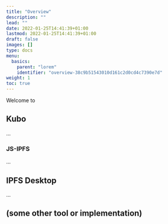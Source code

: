 ```yaml
---
title: "Overview"
description: ""
lead: ""
date: 2022-01-25T14:41:39+01:00
lastmod: 2022-01-25T14:41:39+01:00
draft: false
images: []
type: docs
menu:
  basics:
    parent: "lorem"
    identifier: "overview-38c9b51543010d161c2d0cd4c7390e7d"
weight: 1
toc: true
---
```


Welcome to 

## Kubo

...

### JS-IPFS 

...

## IPFS Desktop

...

## (some other tool or implementation)



